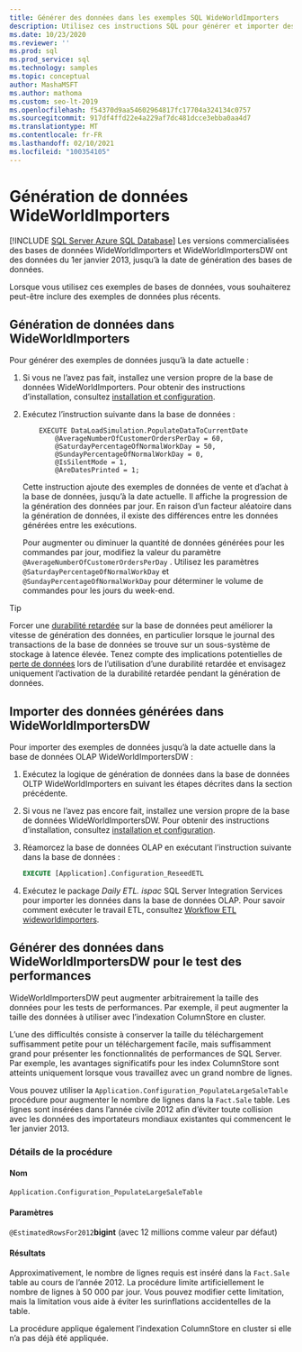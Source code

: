 ```yaml
---
title: Générer des données dans les exemples SQL WideWorldImporters
description: Utilisez ces instructions SQL pour générer et importer des exemples de données jusqu’à la date actuelle pour les exemples de bases de données WideWorldImporters.
ms.date: 10/23/2020
ms.reviewer: ''
ms.prod: sql
ms.prod_service: sql
ms.technology: samples
ms.topic: conceptual
author: MashaMSFT
ms.author: mathoma
ms.custom: seo-lt-2019
ms.openlocfilehash: f54370d9aa54602964817fc17704a324134c0757
ms.sourcegitcommit: 917df4ffd22e4a229af7dc481dcce3ebba0aa4d7
ms.translationtype: MT
ms.contentlocale: fr-FR
ms.lasthandoff: 02/10/2021
ms.locfileid: "100354105"
---
```

# <a name="wideworldimporters-data-generation"></a>Génération de données WideWorldImporters
[!INCLUDE [SQL Server Azure SQL Database](../includes/applies-to-version/sql-asdb.md)]
Les versions commercialisées des bases de données WideWorldImporters et WideWorldImportersDW ont des données du 1er janvier 2013, jusqu’à la date de génération des bases de données.

Lorsque vous utilisez ces exemples de bases de données, vous souhaiterez peut-être inclure des exemples de données plus récents.

## <a name="data-generation-in-wideworldimporters"></a>Génération de données dans WideWorldImporters

Pour générer des exemples de données jusqu’à la date actuelle :

1. Si vous ne l’avez pas fait, installez une version propre de la base de données WideWorldImporters. Pour obtenir des instructions d’installation, consultez [installation et configuration](wide-world-importers-oltp-install-configure.md).
2. Exécutez l’instruction suivante dans la base de données :

    ```
        EXECUTE DataLoadSimulation.PopulateDataToCurrentDate
            @AverageNumberOfCustomerOrdersPerDay = 60,
            @SaturdayPercentageOfNormalWorkDay = 50,
            @SundayPercentageOfNormalWorkDay = 0,
            @IsSilentMode = 1,
            @AreDatesPrinted = 1;
    ```

    Cette instruction ajoute des exemples de données de vente et d’achat à la base de données, jusqu’à la date actuelle. Il affiche la progression de la génération des données par jour. En raison d’un facteur aléatoire dans la génération de données, il existe des différences entre les données générées entre les exécutions.

    Pour augmenter ou diminuer la quantité de données générées pour les commandes par jour, modifiez la valeur du paramètre `@AverageNumberOfCustomerOrdersPerDay` . Utilisez les paramètres `@SaturdayPercentageOfNormalWorkDay` et `@SundayPercentageOfNormalWorkDay` pour déterminer le volume de commandes pour les jours du week-end.

> [!TIP]
> Forcer une [durabilité retardée](../relational-databases/logs/control-transaction-durability.md) sur la base de données peut améliorer la vitesse de génération des données, en particulier lorsque le journal des transactions de la base de données se trouve sur un sous-système de stockage à latence élevée. Tenez compte des implications potentielles de [perte de données](../relational-databases/logs/control-transaction-durability.md#bkmk_DataLoss) lors de l’utilisation d’une durabilité retardée et envisagez uniquement l’activation de la durabilité retardée pendant la génération de données.

## <a name="import-generated-data-in-wideworldimportersdw"></a>Importer des données générées dans WideWorldImportersDW

Pour importer des exemples de données jusqu’à la date actuelle dans la base de données OLAP WideWorldImportersDW :

1. Exécutez la logique de génération de données dans la base de données OLTP WideWorldImporters en suivant les étapes décrites dans la section précédente.
2. Si vous ne l’avez pas encore fait, installez une version propre de la base de données WideWorldImportersDW. Pour obtenir des instructions d’installation, consultez [installation et configuration](wide-world-importers-oltp-install-configure.md).
3. Réamorcez la base de données OLAP en exécutant l’instruction suivante dans la base de données :

    ```sql
    EXECUTE [Application].Configuration_ReseedETL
    ```

4. Exécutez le package *Daily ETL. ispac* SQL Server Integration Services pour importer les données dans la base de données OLAP. Pour savoir comment exécuter le travail ETL, consultez [Workflow ETL wideworldimporters](wide-world-importers-perform-etl.md).

## <a name="generate-data-in-wideworldimportersdw-for-performance-testing"></a>Générer des données dans WideWorldImportersDW pour le test des performances

WideWorldImportersDW peut augmenter arbitrairement la taille des données pour les tests de performances. Par exemple, il peut augmenter la taille des données à utiliser avec l’indexation ColumnStore en cluster.

L’une des difficultés consiste à conserver la taille du téléchargement suffisamment petite pour un téléchargement facile, mais suffisamment grand pour présenter les fonctionnalités de performances de SQL Server. Par exemple, les avantages significatifs pour les index ColumnStore sont atteints uniquement lorsque vous travaillez avec un grand nombre de lignes. 

Vous pouvez utiliser la `Application.Configuration_PopulateLargeSaleTable` procédure pour augmenter le nombre de lignes dans la `Fact.Sale` table. Les lignes sont insérées dans l’année civile 2012 afin d’éviter toute collision avec les données des importateurs mondiaux existantes qui commencent le 1er janvier 2013.

### <a name="procedure-details"></a>Détails de la procédure

#### <a name="name"></a>Nom

`Application.Configuration_PopulateLargeSaleTable`

#### <a name="parameters"></a>Paramètres

`@EstimatedRowsFor2012`**bigint** (avec 12 millions comme valeur par défaut)

#### <a name="result"></a>Résultats

Approximativement, le nombre de lignes requis est inséré dans la `Fact.Sale` table au cours de l’année 2012. La procédure limite artificiellement le nombre de lignes à 50 000 par jour. Vous pouvez modifier cette limitation, mais la limitation vous aide à éviter les surinflations accidentelles de la table.

La procédure applique également l’indexation ColumnStore en cluster si elle n’a pas déjà été appliquée.
